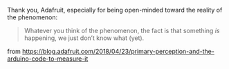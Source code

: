 Thank you, Adafruit, especially for being open-minded toward the reality of the phenomenon:

>Whatever you think of the phenomenon, the fact is that something *is*  happening, we just don’t know what (yet).

from
https://blog.adafruit.com/2018/04/23/primary-perception-and-the-arduino-code-to-measure-it
